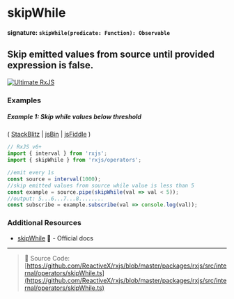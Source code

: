 # skipWhile

#### signature: `skipWhile(predicate: Function): Observable`

## Skip emitted values from source until provided expression is false.

[![Ultimate RxJS](https://drive.google.com/uc?export=view&id=1qq2-q-eVe-F_-d0eSvTyqaGRjpfLDdJz 'Ultimate RxJS')](https://ultimatecourses.com/courses/rxjs?ref=4)

### Examples

##### Example 1: Skip while values below threshold

(
[StackBlitz](https://stackblitz.com/edit/typescript-p5kapz?file=index.ts&devtoolsheight=100)
| [jsBin](http://jsbin.com/bemikuleya/edit?js,console) |
[jsFiddle](https://jsfiddle.net/btroncone/3ymfxb09/) )

```js
// RxJS v6+
import { interval } from 'rxjs';
import { skipWhile } from 'rxjs/operators';

//emit every 1s
const source = interval(1000);
//skip emitted values from source while value is less than 5
const example = source.pipe(skipWhile(val => val < 5));
//output: 5...6...7...8........
const subscribe = example.subscribe(val => console.log(val));
```

### Additional Resources

- [skipWhile](https://rxjs.dev/api/operators/skipWhile) 📰 - Official docs

---

> 📁 Source Code:
> [https://github.com/ReactiveX/rxjs/blob/master/packages/rxjs/src/internal/operators/skipWhile.ts](https://github.com/ReactiveX/rxjs/blob/master/packages/rxjs/src/internal/operators/skipWhile.ts)
